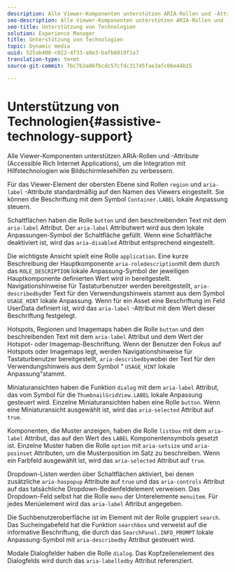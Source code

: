 ```yaml
---
description: Alle Viewer-Komponenten unterstützen ARIA-Rollen und -Attribute (Accessible Rich Internet Applications), um die Integration mit Hilfstechnologien wie Bildschirmlesehilfen zu verbessern.
seo-description: Alle Viewer-Komponenten unterstützen ARIA-Rollen und -Attribute (Accessible Rich Internet Applications), um die Integration mit Hilfstechnologien wie Bildschirmlesehilfen zu verbessern.
seo-title: Unterstützung von Technologien
solution: Experience Manager
title: Unterstützung von Technologien
topic: Dynamic media
uuid: 525ab400-c022-4f33-a0e3-bafb6019f1a7
translation-type: tm+mt
source-git-commit: 7bc7b3a86fbcdc57cfdc31745fae3afc06e44b15

---
```



# Unterstützung von Technologien{#assistive-technology-support}

Alle Viewer-Komponenten unterstützen ARIA-Rollen und -Attribute (Accessible Rich Internet Applications), um die Integration mit Hilfstechnologien wie Bildschirmlesehilfen zu verbessern.

Für das Viewer-Element der obersten Ebene sind Rollen `region` und `aria-label` -Attribute standardmäßig auf den Namen des Viewers eingestellt. Sie können die Beschriftung mit dem Symbol `Container.LABEL` lokale Anpassung steuern.

Schaltflächen haben die Rolle `button` und den beschreibenden Text mit dem `aria-label` Attribut. Der `aria-label` Attributwert wird aus dem lokale Anpassungen-Symbol der Schaltfläche gefüllt. Wenn eine Schaltfläche deaktiviert ist, wird das `aria-disabled` Attribut entsprechend eingestellt.

Die wichtigste Ansicht spielt eine Rolle `application`. Eine kurze Beschreibung der Hauptkomponente `aria-roledescription`mit dem durch das `ROLE_DESCRIPTION` lokale Anpassung-Symbol der jeweiligen Hauptkomponente definierten Wert wird in bereitgestellt. Navigationshinweise für Tastaturbenutzer werden bereitgestellt, `aria-describedby`der Text für den Verwendungshinweis stammt aus dem Symbol `USAGE_HINT` lokale Anpassung. Wenn für ein Asset eine Beschriftung im Feld UserData definiert ist, wird das `aria-label` -Attribut mit dem Wert dieser Beschriftung festgelegt.

Hotspots, Regionen und Imagemaps haben die Rolle `button` und den beschreibenden Text mit dem `aria-label` Attribut und dem Wert der Hotspot- oder Imagemap-Beschriftung. Wenn der Benutzer den Fokus auf Hotspots oder Imagemaps legt, werden Navigationshinweise für Tastaturbenutzer bereitgestellt, `aria-describedby`wobei der Text für den Verwendungshinweis aus dem Symbol &quot; `USAGE_HINT` lokale Anpassung&quot;stammt.

Miniaturansichten haben die Funktion `dialog` mit dem `aria-label` Attribut, das vom Symbol für die `ThumbnailGridView.LABEL` lokale Anpassung gesteuert wird. Einzelne Miniaturansichten haben eine Rolle `button`. Wenn eine Miniaturansicht ausgewählt ist, wird das `aria-selected` Attribut auf `true`.

Komponenten, die Muster anzeigen, haben die Rolle `listbox` mit dem `aria-label` Attribut, das auf den Wert des `LABEL` Komponentensymbols gesetzt ist. Einzelne Muster haben die Rolle `option` mit `aria-setsize` und `aria-posinset` Attributen, um die Musterposition im Satz zu beschreiben. Wenn ein Farbfeld ausgewählt ist, wird das `aria-selected` Attribut auf `true`.

Dropdown-Listen werden über Schaltflächen aktiviert, bei denen zusätzliche `aria-haspopup` Attribute auf `true` und das `aria-controls` Attribut auf das tatsächliche Dropdown-Bedienfeldelement verweisen. Das Dropdown-Feld selbst hat die Rolle `menu` der Unterelemente `menuitem`. Für jedes Menüelement wird das `aria-label` Attribut angegeben.

Die Suchbenutzeroberfläche ist im Element mit der Rolle gruppiert `search`. Das Sucheingabefeld hat die Funktion `searchbox` und verweist auf die informative Beschriftung, die durch das `SearchPanel.INFO_PROMPT` lokale Anpassung-Symbol mit `aria-describedby` Attribut gesteuert wird.

Modale Dialogfelder haben die Rolle `dialog`. Das Kopfzeilenelement des Dialogfelds wird durch das `aria-labelledby` Attribut referenziert.
